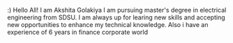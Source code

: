 :) Hello All!
I am Akshita Golakiya
I am pursuing master's degree in electrical engineering from SDSU.
I am always up for learing new skills and accepting new opportunities to enhance my technical knowledge. 
Also i have an experience of 6 years in finance corporate world  


